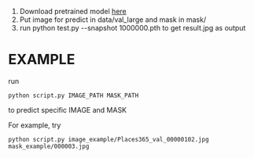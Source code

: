 1. Download pretrained model [here](https://drive.google.com/open?id=1SYjJ-Vlu2cpAlgBG5FiJueN9W4lf48w8)
2. Put image for predict in data/val_large and mask in mask/
3. run python test.py --snapshot 1000000.pth to get result.jpg as output

# EXAMPLE
run 
```
python script.py IMAGE_PATH MASK_PATH 
```
to predict specific IMAGE and MASK

For example, try
```
python script.py image_example/Places365_val_00000102.jpg mask_example/000003.jpg
```

